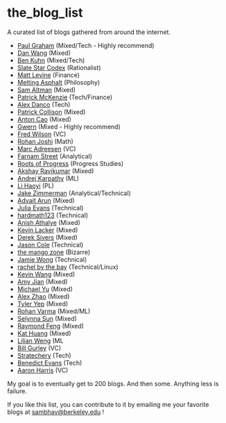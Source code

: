 # the_blog_list
A curated list of blogs gathered from around the internet.

* [Paul Graham](http://paulgraham.com/) (Mixed/Tech - Highly recommend)
* [Dan Wang](https://danwang.co/) (Mixed)
* [Ben Kuhn](https://www.benkuhn.net/) (Mixed/Tech)
* [Slate Star Codex](https://slatestarcodex.com/) (Rationalist)
* [Matt Levine](https://www.bloomberg.com/opinion/authors/ARbTQlRLRjE/matthew-s-levine) (Finance)
* [Melting Asphalt](https://meltingasphalt.com/) (Philosophy)
* [Sam Altman](https://blog.samaltman.com/) (Mixed)
* [Patrick McKenzie](https://www.kalzumeus.com/) (Tech/Finance)
* [Alex Danco](https://alexdanco.com/) (Tech)
* [Patrick Collison](https://patrickcollison.com/blog) (Mixed)
* [Anton Cao](https://antoncao.me/blog) (Mixed)
* [Gwern](https://www.gwern.net/index) (Mixed - Highly recommend)
* [Fred Wilson](https://avc.com/) (VC)
* [Rohan Joshi](https://www.ocf.berkeley.edu/~rohanjoshi/) (Math)
* [Marc Adreesen](https://pmarchive.com/) (VC)
* [Farnam Street](https://fs.blog/blog/) (Analytical)
* [Roots of Progress](https://rootsofprogress.org/) (Progress Studies)
* [Akshay Ravikumar](https://akshayr.me/blog/) (Mixed)
* [Andrej Karpathy](http://karpathy.github.io/) (ML)
* [Li Haoyi](https://www.lihaoyi.com/) (PL)
* [Jake Zimmerman](https://jez.io/#writing) (Analytical/Technical)
* [Advait Arun](https://fruminous.wordpress.com/) (Mixed)
* [Julia Evans](https://jvns.ca/) (Technical)
* [hardmath123](https://hardmath123.github.io/) (Technical)
* [Anish Athalye](https://www.anishathalye.com/) (Mixed)
* [Kevin Lacker](https://lacker.io/) (Mixed)
* [Derek Sivers](https://sivers.org/blog) (Mixed)
* [Jason Cole](https://jasmcole.com/) (Technical)
* [the mango zone](https://mango.pdf.zone/) (Bizarre)
* [Jamie Wong](http://jamie-wong.com/) (Technical)
* [rachel by the bay](https://rachelbythebay.com/w/) (Technical/Linux)
* [Kevin Wang](https://xorkevin.com/) (Mixed)
* [Amy Jian](https://medium.com/@amywjian) (Mixed)
* [Michael Yu](https://mnyu.cc/) (Mixed)
* [Alex Zhao](https://medium.com/@axyzhao) (Mixed)
* [Tyler Yep](https://www.tyleryep.com/blog/) (Mixed)
* [Rohan Varma](https://rohanvarma.me/) (Mixed/ML)
* [Selynna Sun](https://medium.com/@selynna) (Mixed)
* [Raymond Feng](https://raymondhfeng.github.io/) (Mixed)
* [Kat Huang](https://www.katmh.com/writing/) (Mixed)
* [Lilian Weng](https://lilianweng.github.io/lil-log/) (ML
* [Bill Gurley](https://abovethecrowd.com/) (VC)
* [Stratechery](https://stratechery.com/) (Tech)
* [Benedict Evans](https://www.ben-evans.com/essays) (Tech)
* [Aaron Harris](https://www.aaronkharris.com/) (VC)

My goal is to eventually get to 200 blogs. And then some. Anything less is failure.


If you like this list, you can contribute to it by emailing me your favorite blogs at sambhav@berkeley.edu !
